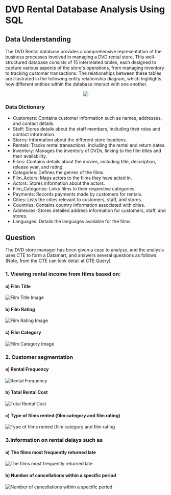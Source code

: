 # DVD Rental Database Analysis Using SQL

## Data Understanding
The DVD Rental database provides a comprehensive representation of the business processes involved in managing a DVD rental store. This well-structured database consists of 15 interrelated tables, each designed to capture various aspects of the store's operations, from managing inventory to tracking customer transactions. The relationships between these tables are illustrated in the following entity relationship diagram, which highlights how different entities within the database interact with one another.
<div align="center"><img src="https://github.com/Vanz92x/DVD-Rental-Analysis/assets/165736197/7c2ae9e6-a063-4aa3-8544-3dba14b83e79" /></div>

### Data Dictionary
* Customers: Contains customer information such as names, addresses, and contact details.
* Staff: Stores details about the staff members, including their roles and contact information.
* Stores: Information about the different store locations.
* Rentals: Tracks rental transactions, including the rental and return dates.
* Inventory: Manages the inventory of DVDs, linking to the film titles and their availability.
* Films: Contains details about the movies, including title, description, release year, and rating.
* Categories: Defines the genres of the films.
* Film_Actors: Maps actors to the films they have acted in.
* Actors: Stores information about the actors.
* Film_Categories: Links films to their respective categories.
* Payments: Records payments made by customers for rentals.
* Cities: Lists the cities relevant to customers, staff, and stores.
* Countries: Contains country information associated with cities.
* Addresses: Stores detailed address information for customers, staff, and stores.
* Languages: Details the languages available for the films.

## Question
The DVD store manager has been given a case to analyze, and the analysis uses CTE to form a Datamart, and answers several questions as follows: (Note, from the CTE can look detail at CTE Query)

### 1. Viewing rental income from films based on:

#### a) Film Title

![Film Title Image](https://github.com/Vanz92x/DVD-Rental-Analysis/assets/165736197/65302146-813f-44bb-a9eb-d6968da6f4fe)

#### b) Film Rating

![Film Rating Image](https://github.com/Vanz92x/DVD-Rental-Analysis/assets/165736197/5a6883db-3224-4f18-86e0-4aaa2603395e)


#### c) Film Category

![Film Category Image](https://github.com/Vanz92x/DVD-Rental-Analysis/assets/165736197/7858b229-ef3c-4626-904d-c12efcf55c75)

### 2. Customer segmentation

#### a) Rental Frequency

![Rental Frequency](https://github.com/Vanz92x/DVD-Rental-Analysis/assets/165736197/a7784b0c-3061-41b7-81b4-93d50a112b72)

#### b) Total Rental Cost

![Total Rental Cost](https://github.com/Vanz92x/DVD-Rental-Analysis/assets/165736197/2d555c2a-4427-4756-9645-e4e3d22393d0)

#### c) Type of films rented (film category and film rating)

![Type of films rented (film category and film rating](https://github.com/Vanz92x/DVD-Rental-Analysis/assets/165736197/82598344-15f4-4481-9a27-7ed03c1cddfe)


### 3.Information on rental delays such as

#### a) The films most frequently returned late

![The films most frequently returned late](https://github.com/Vanz92x/DVD-Rental-Analysis/assets/165736197/40e0433e-01d6-4ffd-b354-dacf496f6be7)


#### b) Number of cancellations within a specific period

![Number of cancellations within a specific period](https://github.com/Vanz92x/DVD-Rental-Analysis/assets/165736197/b7fc35c2-c965-4cc4-849b-ee62cbc5d2b0)
